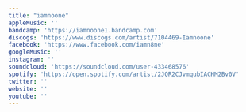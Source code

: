 ```yaml
---
title: "iamnoone"
appleMusic: ''
bandcamp: 'https://iamnoone1.bandcamp.com'
discogs: 'https://www.discogs.com/artist/7104469-Iamnoone'
facebook: 'https://www.facebook.com/iamn8ne'
googleMusic: ''
instagram: ''
soundcloud: 'https://soundcloud.com/user-433468576'
spotify: 'https://open.spotify.com/artist/2JQR2CJvmqubIACHM2Bv0V'
twitter: ''
website: ''
youtube: ''
---
```

